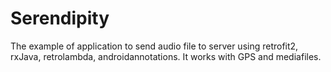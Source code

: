 # Serendipity
The example of application to send audio file to server using retrofit2, rxJava, retrolambda, androidannotations. It works with GPS and mediafiles.
